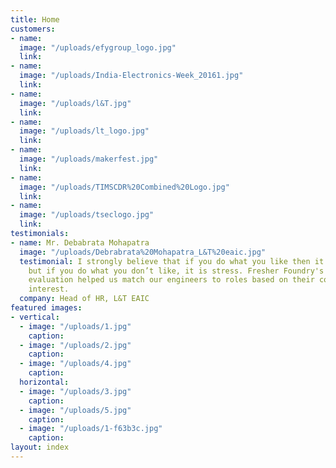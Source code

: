 ```yaml
---
title: Home
customers:
- name: 
  image: "/uploads/efygroup_logo.jpg"
  link: 
- name: 
  image: "/uploads/India-Electronics-Week_20161.jpg"
  link: 
- name: 
  image: "/uploads/l&T.jpg"
  link: 
- name: 
  image: "/uploads/lt_logo.jpg"
  link: 
- name: 
  image: "/uploads/makerfest.jpg"
  link: 
- name: 
  image: "/uploads/TIMSCDR%20Combined%20Logo.jpg"
  link: 
- name: 
  image: "/uploads/tseclogo.jpg"
  link: 
testimonials:
- name: Mr. Debabrata Mohapatra
  image: "/uploads/Debrabrata%20Mohapatra_L&T%20eaic.jpg"
  testimonial: I strongly believe that if you do what you like then it is passion
    but if you do what you don’t like, it is stress. Fresher Foundry's experiential
    evaluation helped us match our engineers to roles based on their competency and
    interest.
  company: Head of HR, L&T EAIC
featured images:
- vertical:
  - image: "/uploads/1.jpg"
    caption: 
  - image: "/uploads/2.jpg"
    caption: 
  - image: "/uploads/4.jpg"
    caption: 
  horizontal:
  - image: "/uploads/3.jpg"
    caption: 
  - image: "/uploads/5.jpg"
    caption: 
  - image: "/uploads/1-f63b3c.jpg"
    caption: 
layout: index
---
```


